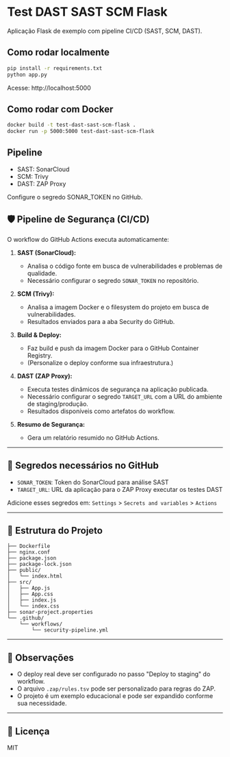 # Test DAST SAST SCM Flask

Aplicação Flask de exemplo com pipeline CI/CD (SAST, SCM, DAST).

## Como rodar localmente

```sh
pip install -r requirements.txt
python app.py
```

Acesse: http://localhost:5000

## Como rodar com Docker

```sh
docker build -t test-dast-sast-scm-flask .
docker run -p 5000:5000 test-dast-sast-scm-flask
```

## Pipeline

- SAST: SonarCloud
- SCM: Trivy
- DAST: ZAP Proxy

Configure o segredo SONAR_TOKEN no GitHub.

## 🛡️ Pipeline de Segurança (CI/CD)

O workflow do GitHub Actions executa automaticamente:

1. **SAST (SonarCloud):**
   - Analisa o código fonte em busca de vulnerabilidades e problemas de qualidade.
   - Necessário configurar o segredo `SONAR_TOKEN` no repositório.

2. **SCM (Trivy):**
   - Analisa a imagem Docker e o filesystem do projeto em busca de vulnerabilidades.
   - Resultados enviados para a aba Security do GitHub.

3. **Build & Deploy:**
   - Faz build e push da imagem Docker para o GitHub Container Registry.
   - (Personalize o deploy conforme sua infraestrutura.)

4. **DAST (ZAP Proxy):**
   - Executa testes dinâmicos de segurança na aplicação publicada.
   - Necessário configurar o segredo `TARGET_URL` com a URL do ambiente de staging/produção.
   - Resultados disponíveis como artefatos do workflow.

5. **Resumo de Segurança:**
   - Gera um relatório resumido no GitHub Actions.

---

## 🔑 Segredos necessários no GitHub

- `SONAR_TOKEN`: Token do SonarCloud para análise SAST
- `TARGET_URL`: URL da aplicação para o ZAP Proxy executar os testes DAST

Adicione esses segredos em: `Settings` > `Secrets and variables` > `Actions`

---

## 📂 Estrutura do Projeto

```
├── Dockerfile
├── nginx.conf
├── package.json
├── package-lock.json
├── public/
│   └── index.html
├── src/
│   ├── App.js
│   ├── App.css
│   ├── index.js
│   └── index.css
├── sonar-project.properties
└── .github/
    └── workflows/
        └── security-pipeline.yml
```

---

## 📢 Observações
- O deploy real deve ser configurado no passo "Deploy to staging" do workflow.
- O arquivo `.zap/rules.tsv` pode ser personalizado para regras do ZAP.
- O projeto é um exemplo educacional e pode ser expandido conforme sua necessidade.

---

## 📝 Licença
MIT 